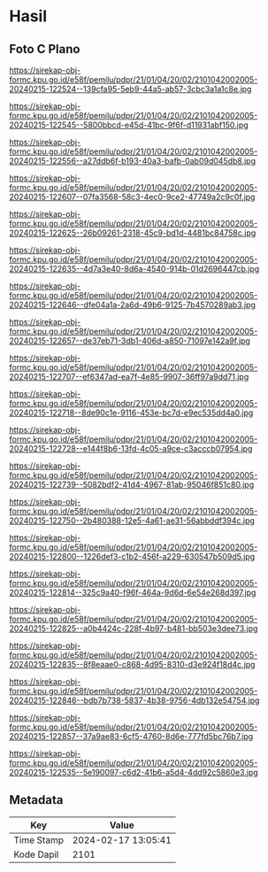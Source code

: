 # Hasil

## Foto C Plano

https://sirekap-obj-formc.kpu.go.id/e58f/pemilu/pdpr/21/01/04/20/02/2101042002005-20240215-122524--139cfa95-5eb9-44a5-ab57-3cbc3a1a1c8e.jpg

https://sirekap-obj-formc.kpu.go.id/e58f/pemilu/pdpr/21/01/04/20/02/2101042002005-20240215-122545--5800bbcd-e45d-41bc-9f6f-d11931abf150.jpg

https://sirekap-obj-formc.kpu.go.id/e58f/pemilu/pdpr/21/01/04/20/02/2101042002005-20240215-122556--a27ddb6f-b193-40a3-bafb-0ab09d045db8.jpg

https://sirekap-obj-formc.kpu.go.id/e58f/pemilu/pdpr/21/01/04/20/02/2101042002005-20240215-122607--07fa3568-58c3-4ec0-9ce2-47749a2c9c0f.jpg

https://sirekap-obj-formc.kpu.go.id/e58f/pemilu/pdpr/21/01/04/20/02/2101042002005-20240215-122625--26b09261-2318-45c9-bd1d-4481bc84758c.jpg

https://sirekap-obj-formc.kpu.go.id/e58f/pemilu/pdpr/21/01/04/20/02/2101042002005-20240215-122635--4d7a3e40-8d6a-4540-914b-01d2696447cb.jpg

https://sirekap-obj-formc.kpu.go.id/e58f/pemilu/pdpr/21/01/04/20/02/2101042002005-20240215-122646--dfe04a1a-2a6d-49b6-9125-7b4570289ab3.jpg

https://sirekap-obj-formc.kpu.go.id/e58f/pemilu/pdpr/21/01/04/20/02/2101042002005-20240215-122657--de37eb71-3db1-406d-a850-71097e142a9f.jpg

https://sirekap-obj-formc.kpu.go.id/e58f/pemilu/pdpr/21/01/04/20/02/2101042002005-20240215-122707--ef6347ad-ea7f-4e85-9907-36ff97a9dd71.jpg

https://sirekap-obj-formc.kpu.go.id/e58f/pemilu/pdpr/21/01/04/20/02/2101042002005-20240215-122718--8de90c1e-9116-453e-bc7d-e9ec535dd4a0.jpg

https://sirekap-obj-formc.kpu.go.id/e58f/pemilu/pdpr/21/01/04/20/02/2101042002005-20240215-122728--e144f8b6-13fd-4c05-a9ce-c3acccb07954.jpg

https://sirekap-obj-formc.kpu.go.id/e58f/pemilu/pdpr/21/01/04/20/02/2101042002005-20240215-122739--5082bdf2-41d4-4967-81ab-95046f851c80.jpg

https://sirekap-obj-formc.kpu.go.id/e58f/pemilu/pdpr/21/01/04/20/02/2101042002005-20240215-122750--2b480388-12e5-4a61-ae31-56abbddf394c.jpg

https://sirekap-obj-formc.kpu.go.id/e58f/pemilu/pdpr/21/01/04/20/02/2101042002005-20240215-122800--1226def3-c1b2-456f-a229-630547b509d5.jpg

https://sirekap-obj-formc.kpu.go.id/e58f/pemilu/pdpr/21/01/04/20/02/2101042002005-20240215-122814--325c9a40-f96f-464a-9d6d-6e54e268d397.jpg

https://sirekap-obj-formc.kpu.go.id/e58f/pemilu/pdpr/21/01/04/20/02/2101042002005-20240215-122825--a0b4424c-228f-4b97-b481-bb503e3dee73.jpg

https://sirekap-obj-formc.kpu.go.id/e58f/pemilu/pdpr/21/01/04/20/02/2101042002005-20240215-122835--8f8eaae0-c868-4d95-8310-d3e924f18d4c.jpg

https://sirekap-obj-formc.kpu.go.id/e58f/pemilu/pdpr/21/01/04/20/02/2101042002005-20240215-122846--bdb7b738-5837-4b38-9756-4db132e54754.jpg

https://sirekap-obj-formc.kpu.go.id/e58f/pemilu/pdpr/21/01/04/20/02/2101042002005-20240215-122857--37a9ae83-6cf5-4760-8d6e-777fd5bc76b7.jpg

https://sirekap-obj-formc.kpu.go.id/e58f/pemilu/pdpr/21/01/04/20/02/2101042002005-20240215-122535--5e190097-c6d2-41b6-a5d4-4dd92c5860e3.jpg


## Metadata

| Key        | Value               |
| ---------- | ------------------- |
| Time Stamp | 2024-02-17 13:05:41 |
| Kode Dapil | 2101                |



